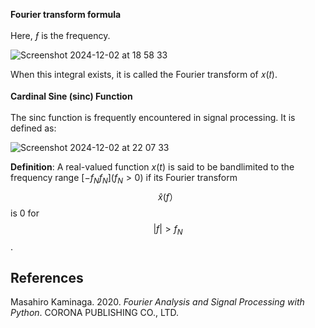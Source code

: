 **Fourier transform formula**\
<br>
Here, *ƒ* is the frequency.

![Screenshot 2024-12-02 at 18 58 33](https://github.com/user-attachments/assets/ac50ba85-2a15-4dd3-8146-05a11b0e1a0c)

When this integral exists, it is called the Fourier transform of 𝑥(𝑡).
</br>
<br>
**Cardinal Sine (sinc) Function**\
<br>
The sinc function is frequently encountered in signal processing. It is defined as:

![Screenshot 2024-12-02 at 22 07 33](https://github.com/user-attachments/assets/a72ef406-1bb1-4bec-b2a8-e90b9c6abca6)


**Definition**: A real-valued function $x(t)$ is said to be bandlimited to the frequency range $[-f_N f_N ](f_N > 0)$ if its Fourier transform $$\hat{x}(f）$$ is 0 for $$|f|> f_N$$.

## References
Masahiro Kaminaga. 2020. *Fourier Analysis and Signal Processing with Python*. CORONA PUBLISHING CO., LTD.
